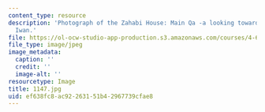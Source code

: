 ```yaml
---
content_type: resource
description: 'Photograph of the Zahabi House: Main Qa -a looking toward the large
  Iwan.'
file: https://ol-ocw-studio-app-production.s3.amazonaws.com/courses/4-615-the-architecture-of-cairo-spring-2002/ef638fc8ac92263151b42967739cfae8_1147.jpg
file_type: image/jpeg
image_metadata:
  caption: ''
  credit: ''
  image-alt: ''
resourcetype: Image
title: 1147.jpg
uid: ef638fc8-ac92-2631-51b4-2967739cfae8
---
```

